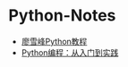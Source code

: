 # Python-Notes
* [廖雪峰Python教程](https://github.com/Making-It/Python_Notes/blob/master/Python%E6%95%99%E7%A8%8B%EF%BC%9A%E4%BB%8E%E5%85%A5%E9%97%A8%E5%88%B0%E5%AE%9E%E8%B7%B5.md)
* [Python编程：从入门到实践](https://github.com/Making-It/Python_Notes/blob/master/Python编程：从入门到实践.md)

